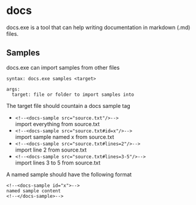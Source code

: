 # docs

docs.exe is a tool that can help writing documentation in markdown (.md) files.

## Samples

docs.exe can import samples from other files

```
syntax: docs.exe samples <target>

args:
  target: file or folder to import samples into
```

The target file should countain a docs sample tag

* `<!--<docs-sample src="source.txt"/>-->`  
import everything from source.txt
* `<!--<docs-sample src="source.txt#id=x"/>-->`  
import sample named x from source.txt
* `<!--<docs-sample src="source.txt#lines=2"/>-->`  
import line 2 from source.txt
* `<!--<docs-sample src="source.txt#lines=3-5"/>-->`  
import lines 3 to 5 from source.txt

A named sample should have the following format
```
<!--<docs-sample id="x">-->
named sample content
<!--</docs-sample>-->
```
